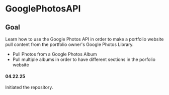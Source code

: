 # GooglePhotosAPI

## Goal 
Learn how to use the Google Photos API in order to make a portfolio website pull content from the portfolio owner's 
Google Photos Library.
* Pull Photos from a Google Photos Album
* Pull multiple albums in order to have different sections in the porfolio website

#### 04.22.25
Initiated the repository.
